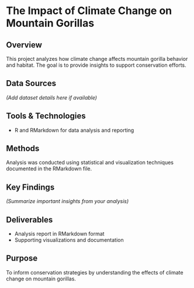 # The Impact of Climate Change on Mountain Gorillas

## Overview
This project analyzes how climate change affects mountain gorilla behavior and habitat. The goal is to provide insights to support conservation efforts.

## Data Sources
*(Add dataset details here if available)*

## Tools & Technologies
- R and RMarkdown for data analysis and reporting

## Methods
Analysis was conducted using statistical and visualization techniques documented in the RMarkdown file.

## Key Findings
*(Summarize important insights from your analysis)*

## Deliverables
- Analysis report in RMarkdown format  
- Supporting visualizations and documentation  

## Purpose
To inform conservation strategies by understanding the effects of climate change on mountain gorillas.
